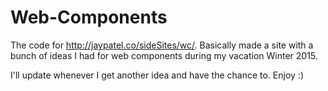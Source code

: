 # Web-Components
The code for http://jaypatel.co/sideSites/wc/. Basically made a site with a bunch of ideas I had for web components during my vacation Winter 2015.

I'll update whenever I get another idea and have the chance to. Enjoy :)
